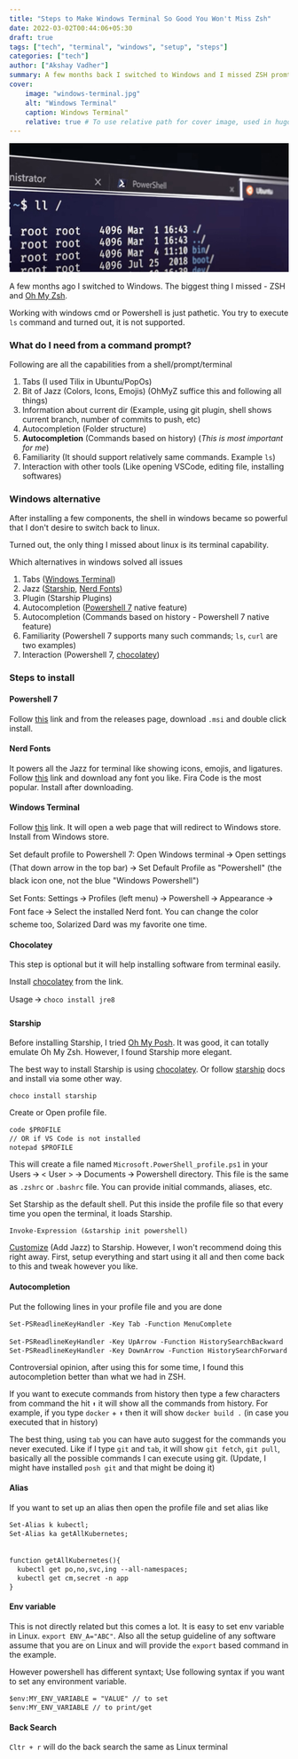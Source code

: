 ```yaml
---
title: "Steps to Make Windows Terminal So Good You Won't Miss Zsh"
date: 2022-03-02T00:44:06+05:30
draft: true
tags: ["tech", "terminal", "windows", "setup", "steps"]
categories: ["tech"]
author: ["Akshay Vadher"]
summary: A few months back I switched to Windows and I missed ZSH promt so much. But after these setup I don't want to go back.
cover:
    image: "windows-terminal.jpg"
    alt: "Windows Terminal"
    caption: Windows Terminal"
    relative: true # To use relative path for cover image, used in hugo Page-bundles
---
```

![Windows Terminal Image](windows-terminal.jpg)

A few months ago I switched to Windows. The biggest thing I missed - ZSH and [Oh My Zsh](https://ohmyz.sh/).

Working with windows cmd or Powershell is just pathetic. You try to execute `ls` command and turned out, it is not supported.

### What do I need from a command prompt?
Following are all the capabilities from a shell/prompt/terminal

1. Tabs (I used Tilix in Ubuntu/PopOs)
2. Bit of Jazz (Colors, Icons, Emojis) (OhMyZ suffice this and following all things)
3. Information about current dir (Example, using git plugin, shell shows current branch, number of commits to push, etc)
4. Autocompletion (Folder structure)
5. **Autocompletion** (Commands based on history) (*This is most important for me*)
6. Familiarity (It should support relatively same commands. Example `ls`)
7. Interaction with other tools (Like opening VSCode, editing file, installing softwares)

### Windows alternative
After installing a few components, the shell in windows became so powerful that I don't desire to switch back to linux. 

Turned out, the only thing I missed about linux is its terminal capability.

Which alternatives in windows solved all issues

1. Tabs ([Windows Terminal](https://aka.ms/terminal))
2. Jazz ([Starship](https://starship.rs/), [Nerd Fonts](https://www.nerdfonts.com/))
3. Plugin (Starship Plugins)
4. Autocompletion ([Powershell 7](https://github.com/PowerShell/PowerShell) native feature)
5. Autocompletion (Commands based on history - Powershell 7 native feature)
6. Familiarity (Powershell 7 supports many such commands; `ls`, `curl` are two examples)
7. Interaction (Powershell 7, [chocolatey](https://chocolatey.org/install))

### Steps to install

#### Powershell 7
Follow [this](https://github.com/PowerShell/PowerShell) link and from the releases page, download `.msi` and double click install.

#### Nerd Fonts
It powers all the Jazz for terminal like showing icons, emojis, and ligatures. Follow [this](https://www.nerdfonts.com/font-downloads) link and download any font you like. Fira Code is the most popular. Install after downloading. 

#### Windows Terminal
Follow [this](https://aka.ms/terminal) link. It will open a web page that will redirect to Windows store. Install from Windows store.

Set default profile to Powershell 7: Open Windows terminal 🡪 Open settings (That down arrow in the top bar) 🡪 Set Default Profile as "Powershell" (the black icon one, not the blue "Windows Powershell")

Set Fonts: Settings 🡪 Profiles (left menu) 🡪 Powershell 🡪 Appearance 🡪 Font face 🡪 Select the installed Nerd font. You can change the color scheme too, Solarized Dard was my favorite one time. 

#### Chocolatey
This step is optional but it will help installing software from terminal easily. 

Install [chocolatey](https://chocolatey.org/install) from the link. 

Usage 🡪 `choco install jre8`

#### Starship
Before installing Starship, I tried [Oh My Posh](https://ohmyposh.dev/). It was good, it can totally emulate Oh My Zsh. However, I found Starship more elegant.

The best way to install Starship is using [chocolatey](https://chocolatey.org/install). Or follow [starship](https://starship.rs) docs and install via some other way.
```
choco install starship
```

Create or Open profile file.
```
code $PROFILE 
// OR if VS Code is not installed
notepad $PROFILE 
```
This will create a file named `Microsoft.PowerShell_profile.ps1` in your Users 🡪 < User > 🡪 Documents 🡪 Powershell directory. This file is the same as `.zshrc` or `.bashrc` file. You can provide initial commands, aliases, etc.

Set Starship as the default shell. Put this inside the profile file so that every time you open the terminal, it loads Starship.
```
Invoke-Expression (&starship init powershell)
```

[Customize](https://starship.rs/config/#prompt) (Add Jazz) to Starship. However, I won't recommend doing this right away. First, setup everything and start using it all and then come back to this and tweak however you like.

#### Autocompletion
Put the following lines in your profile file and you are done
```
Set-PSReadlineKeyHandler -Key Tab -Function MenuComplete

Set-PSReadlineKeyHandler -Key UpArrow -Function HistorySearchBackward
Set-PSReadlineKeyHandler -Key DownArrow -Function HistorySearchForward
```

Controversial opinion, after using this for some time, I found this autocompletion better than what we had in ZSH. 

If you want to execute commands from history then type a few characters from command the hit `⬆️` it will show all the commands from history. 
For example, if you type `docker` + `⬆️` then it will show `docker build .` (in case you executed that in history)

The best thing, using `tab` you can have auto suggest for the commands you never executed. Like if I type `git` and `tab`, it will show `git fetch`, `git pull`, basically all the possible commands I can execute using git. (Update, I might have installed `posh git` and that might be doing it)

#### Alias
If you want to set up an alias then open the profile file and set alias like
```
Set-Alias k kubectl;
Set-Alias ka getAllKubernetes;


function getAllKubernetes(){
  kubectl get po,no,svc,ing --all-namespaces;
  kubectl get cm,secret -n app
}
```

#### Env variable
This is not directly related but this comes a lot. It is easy to set env variable in Linux. `export ENV_A="ABC"`. Also all the setup guideline of any software assume that you are on Linux and will provide the `export` based command in the example. 

However powershell has different syntaxt; Use following syntax if you want to set any environment variable.
```
$env:MY_ENV_VARIABLE = "VALUE" // to set
$env:MY_ENV_VARIABLE // to print/get
```

#### Back Search
`Cltr + r` will do the back search the same as Linux terminal

